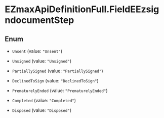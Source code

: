 # EZmaxApiDefinitionFull.FieldEEzsigndocumentStep

## Enum


* `Unsent` (value: `"Unsent"`)

* `Unsigned` (value: `"Unsigned"`)

* `PartiallySigned` (value: `"PartiallySigned"`)

* `DeclinedToSign` (value: `"DeclinedToSign"`)

* `PrematurelyEnded` (value: `"PrematurelyEnded"`)

* `Completed` (value: `"Completed"`)

* `Disposed` (value: `"Disposed"`)


